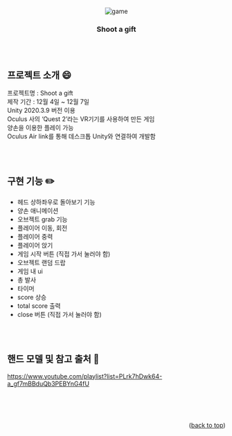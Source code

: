 <div id="top"></div>

<!-- PROJECT LOGO -->
<br/>
<div align="center">
  <img src="https://user-images.githubusercontent.com/86705580/151701372-467a9bde-978d-4621-a4de-f2da59c23fa7.JPG" alt="game">
  <h3 align="center">Shoot a gift</h3>
</div>


<br><br>
<!-- ABOUT THE PROJECT -->
## 프로젝트 소개 :smile:

프로젝트명 : Shoot a gift<br>
제작 기간 : 12월 4일 ~ 12월 7일<br>
Unity 2020.3.9 버전 이용<br>
Oculus 사의 ‘Quest 2’라는 VR기기를 사용하여 만든 게임<br>
양손을 이용한 플레이 가능<br>
Oculus Air link를 통해 데스크톱 Unity와 연결하여 개발함<br>


<br><br>
<!-- GETTING STARTED -->
## 구현 기능 :pencil2:

-  헤드 상하좌우로 돌아보기 기능
- 양손 애니메이션
- 오브젝트 grab 기능
- 플레이어 이동, 회전
- 플레이어 중력
- 플레이어 앉기
- 게임 시작 버튼 (직접 가서 눌러야 함)
- 오브젝트 랜덤 드랍
- 게임 내 ui
- 총 발사
- 타이머
- score 상승
- total score 출력
- close 버튼 (직접 가서 눌러야 함)


<br><br>
## 핸드 모델 및 참고 출처 :page_with_curl:
https://www.youtube.com/playlist?list=PLrk7hDwk64-a_gf7mBBduQb3PEBYnG4fU

<br><br><br>
<p align="right">(<a href="#top">back to top</a>)</p>

